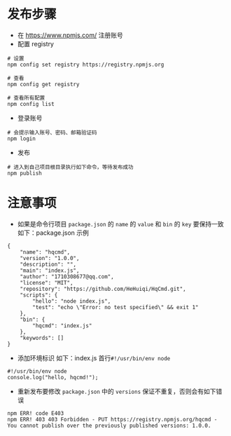 
# 发布步骤
* 在 https://www.npmjs.com/ 注册账号 
* 配置 registry
```
# 设置
npm config set registry https://registry.npmjs.org

# 查看
npm config get registry

# 查看所有配置
npm config list

```
* 登录账号
```
# 会提示输入账号、密码、邮箱验证码
npm login
```

* 发布
```
# 进入到自己项目根目录执行如下命令，等待发布成功
npm publish

```

# 注意事项
*  如果是命令行项目 `package.json` 的 `name` 的 `value` 和 `bin` 的 `key` 要保持一致
如下：package.json 示例
```
{
    "name": "hqcmd",
    "version": "1.0.0",
    "description": "",
    "main": "index.js",
    "author": "1710308677@qq.com",
    "license": "MIT",
    "repository": "https://github.com/HeHuiqi/HqCmd.git",
    "scripts": {
        "hello": "node index.js",
        "test": "echo \"Error: no test specified\" && exit 1"
    },
    "bin": {
        "hqcmd": "index.js"
    },
    "keywords": []
}
```
* 添加环境标识
如下：index.js 首行`#!/usr/bin/env node`
```
#!/usr/bin/env node
console.log("hello, hqcmd!");
```
* 重新发布要修改 `package.json` 中的 `versions` 保证不重复，否则会有如下错误
```
npm ERR! code E403
npm ERR! 403 403 Forbidden - PUT https://registry.npmjs.org/hqcmd - You cannot publish over the previously published versions: 1.0.0.

```
